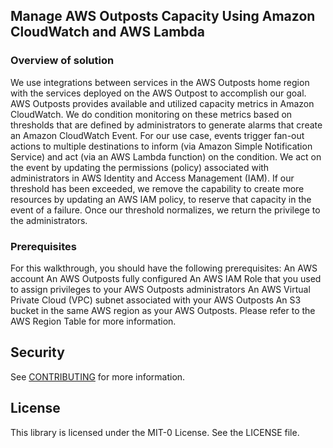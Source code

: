 ## Manage AWS Outposts Capacity Using Amazon CloudWatch and AWS Lambda

### Overview of solution
We use integrations between services in the AWS Outposts home region with the services deployed on the AWS Outpost to accomplish our goal. AWS Outposts provides available and utilized capacity metrics in Amazon CloudWatch. We do condition monitoring on these metrics based on thresholds that are defined by administrators to generate alarms that create an Amazon CloudWatch Event. For our use case, events trigger fan-out actions to multiple destinations to inform (via Amazon Simple Notification Service) and act (via an AWS Lambda function) on the condition. We act on the event by updating the permissions (policy) associated with administrators in AWS Identity and Access Management (IAM). If our threshold has been exceeded, we remove the capability to create more resources by updating an AWS IAM policy, to reserve that capacity in the event of a failure. Once our threshold normalizes, we return the privilege to the administrators. 


### Prerequisites
For this walkthrough, you should have the following prerequisites: 
An AWS account An AWS Outposts fully configured 
An AWS IAM Role that you used to assign privileges to your AWS Outposts administrators 
An AWS Virtual Private Cloud (VPC) subnet associated with your AWS Outposts 
An S3 bucket in the same AWS region as your AWS Outposts. Please refer to the AWS Region Table for more information. 


## Security

See [CONTRIBUTING](CONTRIBUTING.md#security-issue-notifications) for more information.

## License

This library is licensed under the MIT-0 License. See the LICENSE file.

